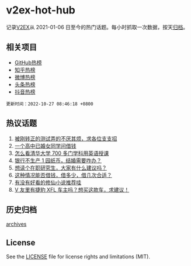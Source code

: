 # v2ex-hot-hub

 记录[V2EX](https://www.v2ex.com/)从 2021-01-06 日至今的热门话题。每小时抓取一次数据，按天[归档](archives)。
 
 ## 相关项目

- [GitHub热榜](https://github.com/snaildev/github-hot-hub)
- [知乎热榜](https://github.com/snaildev/zhihu-hot-hub)
- [微博热榜](https://github.com/snaildev/weibo-hot-hub)
- [头条热榜](https://github.com/snaildev/toutiao-hot-hub)
- [抖音热榜](https://github.com/snaildev/douyin-hot-hub)


 `更新时间：2022-10-27 08:46:18 +0800`

## 热议话题

1. [被刚转正的测试弄的不厌其烦，求各位支支招](https://www.v2ex.com/t/890025)
1. [一个高中已婚女同学问借钱](https://www.v2ex.com/t/889894)
1. [怎么看清华大学 700 多门学科用英语授课](https://www.v2ex.com/t/889972)
1. [银行不生产 1 园纸币，结婚需要咋办？](https://www.v2ex.com/t/889981)
1. [想读个在职研究生，大家有什么建议吗？](https://www.v2ex.com/t/889883)
1. [这种情况能否借钱，借多少，借几次合适？](https://www.v2ex.com/t/889908)
1. [有没有好看的修仙小说推荐哇](https://www.v2ex.com/t/890064)
1. [V 友里有捷豹 XFL 车主吗？想买这款车，求建议！](https://www.v2ex.com/t/889891)

## 历史归档

[archives](archives)

## License

See the [LICENSE](LICENSE) file for license rights and limitations (MIT).
